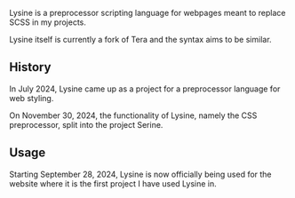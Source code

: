 Lysine is a preprocessor scripting language for webpages meant to replace SCSS in my projects.

Lysine itself is currently a fork of Tera and the syntax aims to be similar.

## History
In July 2024, Lysine came up as a project for a preprocessor language for web styling. 

On November 30, 2024, the functionality of Lysine, namely the CSS preprocessor, split into the project Serine.

## Usage
Starting September 28, 2024, Lysine is now officially being used for the website where it is the first project I have used Lysine in.